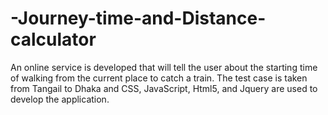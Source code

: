 # -Journey-time-and-Distance-calculator
An online service is developed that will tell the user about the starting time of  walking from the current place to catch a train. The test case is taken from Tangail to Dhaka  and CSS, JavaScript, Html5, and Jquery are used to develop the application.   
